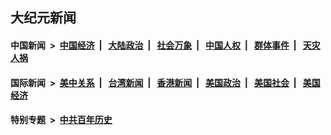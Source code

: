## 大纪元新闻

#### 中国新闻 &nbsp;>&nbsp; [中国经济](indexes/ncid283/README.md?06252045) &nbsp;| &nbsp; [大陆政治](indexes/ncid277/README.md?06252045) &nbsp;| &nbsp; [社会万象](indexes/ncid282/README.md?06252045) &nbsp;| &nbsp; [中国人权](indexes/ncid278/README.md?06252045) &nbsp;| &nbsp; [群体事件](indexes/ncid279/README.md?06252045) &nbsp;| &nbsp; [天灾人祸](indexes/ncid280/README.md?06252045)

#### 国际新闻 &nbsp;>&nbsp; [美中关系](indexes/nf1412576/README.md?06252045) &nbsp;| &nbsp; [台湾新闻](indexes/ncid1349361/README.md?06252045) &nbsp;| &nbsp; [香港新闻](indexes/ncid1349362/README.md?06252045) &nbsp;| &nbsp; [美国政治](indexes/ncid1078159/README.md?06252045) &nbsp;| &nbsp; [美国社会](indexes/ncid1078160/README.md?06252045) &nbsp;| &nbsp; [美国经济](indexes/ncid1078158/README.md?06252045)

#### 特别专题 &nbsp;>&nbsp; [中共百年历史](https://github.com/epoch-news/epoch-special/blob/master/README.md?06252045)  
